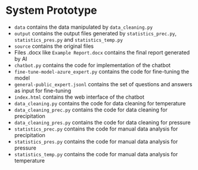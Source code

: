 # System Prototype

* `data` contains the data manipulated by `data_cleaning.py`
* `output` contains the output files generated by `statistics_prec.py`, `statistics_pres.py` and `statistics_temp.py`
* `source` contains the original files 
* Files .docx like `Example Report.docx` contains the final report generated by AI
* `chatbot.py` contains the code for implementation of the chatbot
* `fine-tune-model-azure_expert.py` contains the code for fine-tuning the model
* `general-public_expert.jsonl` contains the set of questions and answers as input for fine-tuning
* `index.html` contains the web interface of the chatbot
* `data_cleaning.py` contains the code for data cleaning for temperature
* `data_cleaning_prec.py` contains the code for data cleaning for precipitation
* `data_cleaning_pres.py` contains the code for data cleaning for pressure
* `statistics_prec.py` contains the code for manual data analysis for precipitation
* `statistics_pres.py` contains the code for manual data analysis for pressure
* `statistics_temp.py` contains the code for manual data analysis for temperature


